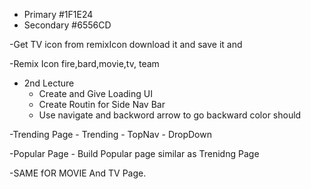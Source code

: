 - Primary #1F1E24 
- Secondary #6556CD

-Get TV icon from remixIcon download it and save it and

-Remix Icon fire,bard,movie,tv, team

- 2nd Lecture
    - Create and Give Loading UI 
    - Create Routin for Side Nav Bar
    - Use navigate and backword arrow to go backward color should 

-Trending Page
    - Trending
    - TopNav
    - DropDown

-Popular Page
    - Build Popular page similar as Trenidng Page

-SAME fOR MOVIE And TV Page.
    